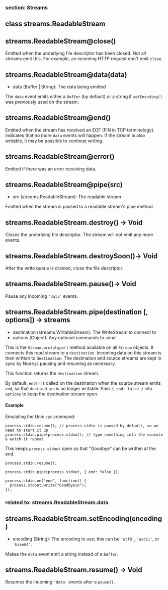 
### section: Streams
## class streams.ReadableStream




## streams.ReadableStream@close()

Emitted when the underlying file descriptor has been closed. Not all streams emit this.  For example, an incoming HTTP request don't emit `close`.

 



## streams.ReadableStream@data(data)
- data (Buffer | String):  The data being emitted

The `data` event emits either a `Buffer` (by default) or a string if `setEncoding()` was previously used on the stream.

 



## streams.ReadableStream@end()

Emitted when the stream has received an EOF (FIN in TCP terminology). Indicates that no more `data` events will happen. If the stream is also writable, it may be possible to continue writing.

 



## streams.ReadableStream@error()

Emitted if there was an error receiving data.
 



## streams.ReadableStream@pipe(src)
- src (streams.ReadableStream): The readable stream

Emitted when the stream is passed to a readable stream's pipe method.

 



## streams.ReadableStream.destroy() -> Void

Closes the underlying file descriptor. The stream will not emit any more events.
 



## streams.ReadableStream.destroySoon()-> Void

After the write queue is drained, close the file descriptor.

 



## streams.ReadableStream.pause()-> Void

Pause any incoming `'data'` events.





## streams.ReadableStream.pipe(destination [, options]) -> streams
- destination (streams.WritableStream):  The WriteStream to connect to
- options (Object):  Any optional commands to send

This is the `Stream.prototype()` method available on all `Stream` objects. It connects this read stream to a `destination`. Incoming data on this stream is then written to `destination`. The destination and source streams are kept in sync by Node.js pausing and resuming as necessary.

This function returns the `destination` stream.

By default, `end()` is called on the destination when the source stream emits `end`, so that `destination` is no longer writable. Pass `{ end: false }` into `options` to keep the destination stream open.

#### Example 

Emulating the Unix `cat` command:

    process.stdin.resume(); // process.stdin is paused by default, so we need to start it up
    process.stdin.pipe(process.stdout); // type something into the console & watch it repeat

This keeps `process.stdout` open so that "Goodbye" can be written at the end.

    process.stdin.resume();

    process.stdin.pipe(process.stdout, { end: false });

    process.stdin.on("end", function() {
      process.stdout.write("Goodbye\n");
    });

 
 

### related to: streams.ReadableStream.data
## streams.ReadableStream.setEncoding(encoding)
- encoding (String): The encoding to use; this can be `'utf8'`, `'ascii'`, or `'base64'`.

Makes the `data` event emit a string instead of a `Buffer`.

 



## streams.ReadableStream.resume() -> Void

Resumes the incoming `'data'` events after a `pause()`. 

 

